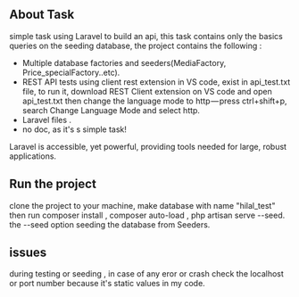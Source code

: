 ## About Task

simple task using Laravel to build an api, this task contains only the basics queries
on the seeding database, the project contains the following :

- Multiple database factories and seeders(MediaFactory, Price_specialFactory..etc).
- REST API tests using client rest extension in VS code, exist in api_test.txt file, to run it, download REST Client extension on VS code and open api_test.txt then change the language mode to http — press ctrl+shift+p, search Change Language Mode and select http.
- Laravel files .
- no doc, as it's s simple task!

Laravel is accessible, yet powerful, providing tools needed for large, robust applications.

## Run the project

clone the project to your machine, make database with name "hilal_test" then run composer install , composer auto-load , php artisan serve --seed.
the --seed option seeding the database from Seeders.

## issues

during testing or seeding , in case of any eror or crash check the localhost or port number because it's static values in my code.